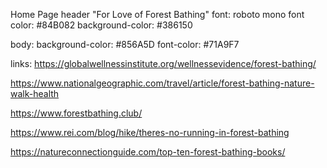 Home Page
header
"For Love of Forest Bathing"
font: roboto mono
font color: #84B082
background-color: #386150

body:
background-color: #856A5D
font-color: #71A9F7

links:
https://globalwellnessinstitute.org/wellnessevidence/forest-bathing/


https://www.nationalgeographic.com/travel/article/forest-bathing-nature-walk-health

https://www.forestbathing.club/

https://www.rei.com/blog/hike/theres-no-running-in-forest-bathing

https://natureconnectionguide.com/top-ten-forest-bathing-books/
